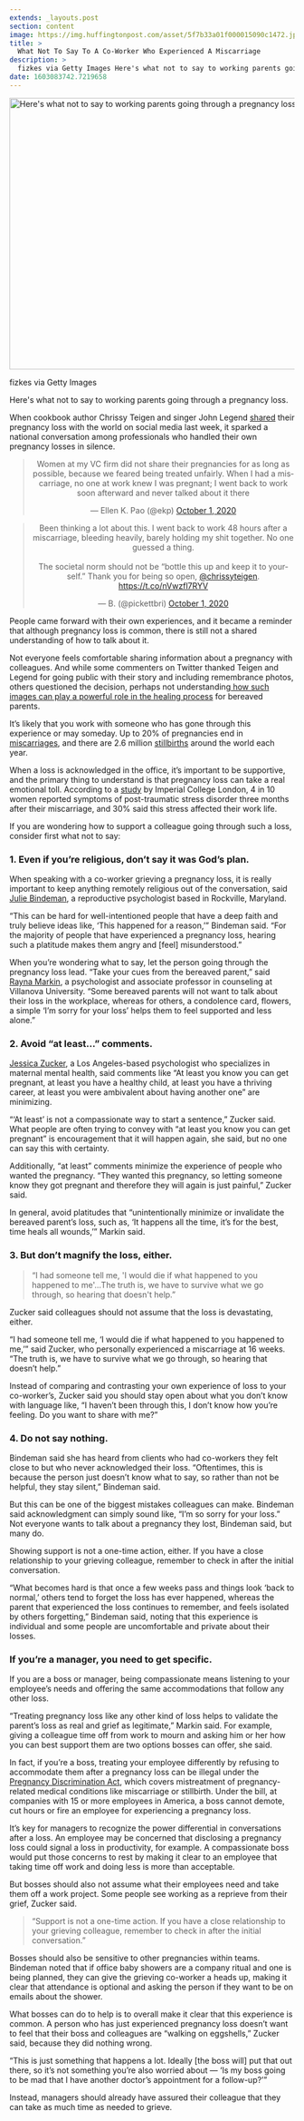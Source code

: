 ```yaml
--- 
extends: _layouts.post 
section: content 
image: https://img.huffingtonpost.com/asset/5f7b33a01f000015090c1472.jpeg?cache=BnFgpZd4zC&ops=1778_1000 
title: > 
  What Not To Say To A Co-Worker Who Experienced A Miscarriage 
description: > 
  fizkes via Getty Images Here's what not to say to working parents going through a pregnancy loss.“For the majority of people that have experienced a pregnancy loss, hearing such a platitude makes them angry and [feel] misunderstood.”When you’re wondering what to say, let the person going through the pregnancy loss lead.“I had someone tell me, ‘I would die if what happened to you happened to me,’” said Zucker, who personally experienced a miscarriage at 16 weeks.“Treating pregnancy loss like any other kind of loss helps to validate the parent’s loss as real and grief as legitimate,” Markin said.An employee may be concerned that disclosing a pregnancy loss could signal a loss in productivity, for example. 
date: 1603083742.7219658 
--- 
```

<div><p></p><img class="img-sized__img landscape" alt="Here's what not to say to working parents going through a pregnancy loss." width="720" height="479" src="https://img.huffingtonpost.com/asset/5f7b33a01f000015090c1472.jpeg?cache=BnFgpZd4zC&amp;ops=scalefit_720_noupscale"><p class="cli-image__spacer"></p><p class="cli-image__credit"><p>fizkes via Getty Images</p></p>Here's what not to say to working parents going through a pregnancy loss.<p>When cookbook author Chrissy Teigen and singer John Legend <a href="https://www.huffpost.com/entry/chrissy-teigen-miscarriage_n_5f7556dcc5b66377b27d1ade" target="_blank">shared</a> their pregnancy loss with the world on social media last week, it sparked a national conversation among professionals who handled their own pregnancy losses in silence. </p><blockquote class="twitter-tweet" align="center"><p lang="en" dir="ltr">Women at my VC firm did not share their pregnancies for as long as possible, because we feared being treated unfairly. When I had a miscarriage, no one at work knew I was pregnant; I went back to work soon afterward and never talked about it there</p>&#8212; Ellen K. Pao (@ekp) <a href="https://twitter.com/ekp/status/1311703035295399936?ref_src=twsrc%5Etfw">October 1, 2020</a></blockquote>
 
<blockquote class="twitter-tweet" align="center"><p lang="en" dir="ltr">Been thinking a lot about this. I went back to work 48 hours after a miscarriage, bleeding heavily, barely holding my shit together. No one guessed a thing. <br><br>The societal norm should not be &#8220;bottle this up and keep it to yourself.&#8221; Thank you for being so open, <a href="https://twitter.com/chrissyteigen?ref_src=twsrc%5Etfw">@chrissyteigen</a>. <a href="https://t.co/nVwzfl7RYV">https://t.co/nVwzfl7RYV</a></p>&#8212; B. (@pickettbri) <a href="https://twitter.com/pickettbri/status/1311751076035649536?ref_src=twsrc%5Etfw">October 1, 2020</a></blockquote>
 
<p>People came forward with their own experiences, and it became a reminder that although pregnancy loss is common, there is still not a shared understanding of how to talk about it.</p><p>Not everyone feels comfortable sharing information about a pregnancy with colleagues. And while some commenters on Twitter thanked Teigen and Legend for going public with their story and including remembrance photos, others questioned the decision, perhaps not understanding<a href="https://www.huffpost.com/entry/remembrance-photos-pregnancy-loss-stillbirth_l_5f7690d8c5b6dd94f1e8457b" target="_blank"> how such images can play a powerful role in the healing process</a> for bereaved parents.</p><p>It&#8217;s likely that you work with someone who has gone through this experience or may someday. Up to 20% of pregnancies end in <a href="https://www.mayoclinic.org/diseases-conditions/pregnancy-loss-miscarriage/symptoms-causes/syc-20354298" target="_blank">miscarriages</a>, and there are 2.6 million <a href="https://www.who.int/life-course/partners/global-strategy/ewec-globalstrategyreport-200915.pdf?ua=1" target="_blank">stillbirths</a> around the world each year. </p><p>When a loss is acknowledged in the office, it&#8217;s important to be supportive, and the primary thing to understand is that pregnancy loss can take a real emotional toll. According to a <a href="https://www.sciencedaily.com/releases/2016/11/161102080121.htm">study</a> by Imperial College London, 4 in 10 women reported symptoms of post-traumatic stress disorder three months after their miscarriage, and 30% said this stress affected their work life.</p><p>If you are wondering how to support a colleague going through such a loss, consider first what not to say: </p><p class="primary-cli cli cli-text "><h3>1. Even if you&#8217;re religious, don&#8217;t say it was God&#8217;s plan. </h3></p><p>When speaking with a co-worker grieving a pregnancy loss, it is really important to keep anything remotely religious out of the conversation, said <a href="https://greaterwashingtontherapy.com/julie-bindeman-psyd/" target="_blank">Julie Bindeman</a>, a reproductive psychologist based in Rockville, Maryland. </p><p>&#8220;This can be hard for well-intentioned people that have a deep faith and truly believe ideas like, &#8216;This happened for a reason,&#8217;&#8221; Bindeman said. &#8220;For the majority of people that have experienced a pregnancy loss, hearing such a platitude makes them angry and [feel] misunderstood.&#8221;</p><p>When you&#8217;re wondering what to say, let the person going through the pregnancy loss lead. &#8220;Take your cues from the bereaved parent,&#8221; said <a href="https://www.therapistsinphiladelphia.com/meet-us/rayna-markin/" target="_blank">Rayna Markin</a>, a psychologist and associate professor in counseling at Villanova University. &#8220;Some bereaved parents will not want to talk about their loss in the workplace, whereas for others, a condolence card, flowers, a simple &#8216;I&#8217;m sorry for your loss&#8217; helps them to feel supported and less alone.&#8221;</p><p class="primary-cli cli cli-text "><h3>2. Avoid &#8220;at least...&#8221; comments.</h3></p><p><a href="https://www.instagram.com/ihadamiscarriage/" target="_blank">Jessica Zucker</a>, a Los Angeles-based psychologist who specializes in maternal mental health, said comments like &#8220;At least you know you can get pregnant, at least you have a healthy child, at least you have a thriving career, at least you were ambivalent about having another one&#8221; are minimizing. </p><p>&#8220;&#8216;At least&#8217; is not a compassionate way to start a sentence,&#8221; Zucker said. What people are often trying to convey with &#8220;at least you know you can get pregnant&#8221; is encouragement that it will happen again, she said, but no one can say this with certainty. </p><p>Additionally, &#8220;at least&#8221; comments minimize the experience of people who wanted the pregnancy. &#8220;They wanted this pregnancy, so letting someone know they got pregnant and therefore they will again is just painful,&#8221; Zucker said. </p><p>In general, avoid platitudes that &#8220;unintentionally minimize or invalidate the bereaved parent&#8217;s loss, such as, &#8216;It happens all the time, it&#8217;s for the best, time heals all wounds,&#8217;&#8221; Markin said. </p><p class="primary-cli cli cli-text "><h3>3. But don&#8217;t magnify the loss, either. </h3></p><blockquote class="cli cli-pullquote"><p class="cli-pullquote__placeholder"></p><p class="cli-pullquote__quote accent-cli">&#8220;I had someone tell me, 'I would die if what happened to you happened to me'...The truth is, we have to survive what we go through, so hearing that doesn't help.&#8221;</p></blockquote><p>Zucker said colleagues should not assume that the loss is devastating, either. </p><p>&#8220;I had someone tell me, &#8216;I would die if what happened to you happened to me,&#8217;&#8221; said Zucker, who personally experienced a miscarriage at 16 weeks. &#8220;The truth is, we have to survive what we go through, so hearing that doesn&#8217;t help.&#8221;</p><p>Instead of comparing and contrasting your own experience of loss to your co-worker&#8217;s, Zucker said you should stay open about what you don&#8217;t know with language like, &#8220;I haven&#8217;t been through this, I don&#8217;t know how you&#8217;re feeling. Do you want to share with me?&#8221; </p><p class="primary-cli cli cli-text "><h3>4. Do not say nothing.</h3></p><p>Bindeman said she has heard from clients who had co-workers they felt close to but who never acknowledged their loss. &#8220;Oftentimes, this is because the person just doesn&#8217;t know what to say, so rather than not be helpful, they stay silent,&#8221; Bindeman said. </p><p>But this can be one of the biggest mistakes colleagues can make. Bindeman said acknowledgment can simply sound like, &#8220;I&#8217;m so sorry for your loss.&#8221; Not everyone wants to talk about a pregnancy they lost, Bindeman said, but many do.</p><p>Showing support is not a one-time action, either. If you have a close relationship to your grieving colleague, remember to check in after the initial conversation.</p><p>&#8220;What becomes hard is that once a few weeks pass and things look &#8216;back to normal,&#8217; others tend to forget the loss has ever happened, whereas the parent that experienced the loss continues to remember, and feels isolated by others forgetting,&#8221; Bindeman said, noting that this experience is individual and some people are uncomfortable and private about their losses.</p><p class="primary-cli cli cli-text "><h3>If you&#8217;re a manager, you need to get specific.</h3></p><p>If you are a boss or manager, being compassionate means listening to your employee&#8217;s needs and offering the same accommodations that follow any other loss.</p><p>&#8220;Treating pregnancy loss like any other kind of loss helps to validate the parent&#8217;s loss as real and grief as legitimate,&#8221; Markin said. For example, giving a colleague time off from work to mourn and asking him or her how you can best support them are two options bosses can offer, she said. </p><p>In fact, if you&#8217;re a boss, treating your employee differently by refusing to accommodate them after a pregnancy loss can be illegal under the <a href="https://uscode.house.gov/view.xhtml?req=granuleid:USC-prelim-title42-section2000e&amp;num=0&amp;edition=prelim" target="_blank">Pregnancy Discrimination Act</a>, which covers mistreatment of pregnancy-related medical conditions like miscarriage or stillbirth. Under the bill, at companies with 15 or more employees in America, a boss cannot demote, cut hours or fire an employee for experiencing a pregnancy loss. </p><p>It&#8217;s key for managers to recognize the power differential in conversations after a loss. An employee may be concerned that disclosing a pregnancy loss could signal a loss in productivity, for example. A compassionate boss would put those concerns to rest by making it clear to an employee that taking time off work and doing less is more than acceptable. </p><p>But bosses should also not assume what their employees need and take them off a work project. Some people see working as a reprieve from their grief, Zucker said.</p><blockquote class="cli cli-pullquote"><p class="cli-pullquote__placeholder"></p><p class="cli-pullquote__quote accent-cli">&#8220;Support is not a one-time action. If you have a close relationship to your grieving colleague, remember to check in after the initial conversation.&#8221;</p></blockquote><p>Bosses should also be sensitive to other pregnancies within teams. Bindeman noted that if office baby showers are a company ritual and one is being planned, they can give the grieving co-worker a heads up, making it clear that attendance is optional and asking the person if they want to be on emails about the shower. </p><p>What bosses can do to help is to overall make it clear that this experience is common. A person who has just experienced pregnancy loss doesn&#8217;t want to feel that their boss and colleagues are &#8220;walking on eggshells,&#8221; Zucker said, because they did nothing wrong. </p><p>&#8220;This is just something that happens a lot. Ideally [the boss will] put that out there, so it&#8217;s not something you&#8217;re also worried about &#8213; &#8216;Is my boss going to be mad that I have another doctor&#8217;s appointment for a follow-up?&#8217;&#8221;</p><p>Instead, managers should already have assured their colleague that they can take as much time as needed to grieve. </p></div>